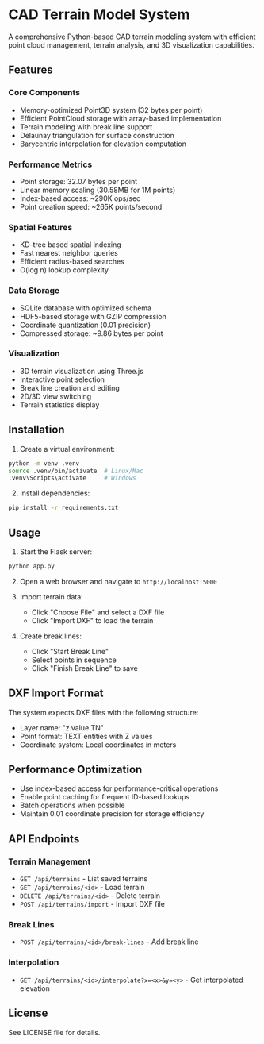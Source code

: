 # CAD Terrain Model System

A comprehensive Python-based CAD terrain modeling system with efficient point cloud management, terrain analysis, and 3D visualization capabilities.

## Features

### Core Components
- Memory-optimized Point3D system (32 bytes per point)
- Efficient PointCloud storage with array-based implementation
- Terrain modeling with break line support
- Delaunay triangulation for surface construction
- Barycentric interpolation for elevation computation

### Performance Metrics
- Point storage: 32.07 bytes per point
- Linear memory scaling (30.58MB for 1M points)
- Index-based access: ~290K ops/sec
- Point creation speed: ~265K points/second

### Spatial Features
- KD-tree based spatial indexing
- Fast nearest neighbor queries
- Efficient radius-based searches
- O(log n) lookup complexity

### Data Storage
- SQLite database with optimized schema
- HDF5-based storage with GZIP compression
- Coordinate quantization (0.01 precision)
- Compressed storage: ~9.86 bytes per point

### Visualization
- 3D terrain visualization using Three.js
- Interactive point selection
- Break line creation and editing
- 2D/3D view switching
- Terrain statistics display

## Installation

1. Create a virtual environment:
```bash
python -m venv .venv
source .venv/bin/activate  # Linux/Mac
.venv\Scripts\activate     # Windows
```

2. Install dependencies:
```bash
pip install -r requirements.txt
```

## Usage

1. Start the Flask server:
```bash
python app.py
```

2. Open a web browser and navigate to `http://localhost:5000`

3. Import terrain data:
   - Click "Choose File" and select a DXF file
   - Click "Import DXF" to load the terrain

4. Create break lines:
   - Click "Start Break Line"
   - Select points in sequence
   - Click "Finish Break Line" to save

## DXF Import Format
The system expects DXF files with the following structure:
- Layer name: "z value TN"
- Point format: TEXT entities with Z values
- Coordinate system: Local coordinates in meters

## Performance Optimization
- Use index-based access for performance-critical operations
- Enable point caching for frequent ID-based lookups
- Batch operations when possible
- Maintain 0.01 coordinate precision for storage efficiency

## API Endpoints

### Terrain Management
- `GET /api/terrains` - List saved terrains
- `GET /api/terrains/<id>` - Load terrain
- `DELETE /api/terrains/<id>` - Delete terrain
- `POST /api/terrains/import` - Import DXF file

### Break Lines
- `POST /api/terrains/<id>/break-lines` - Add break line

### Interpolation
- `GET /api/terrains/<id>/interpolate?x=<x>&y=<y>` - Get interpolated elevation

## License
See LICENSE file for details.
